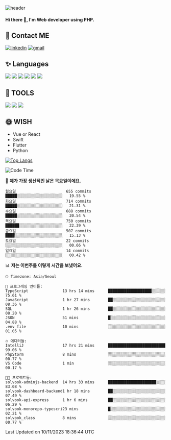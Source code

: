 ![header](https://capsule-render.vercel.app/api?type=waving&color=auto&height=300&section=header&text=Elin&fontSize=90&animation=twinkling)

#### Hi there 👋, I'm <b>Web developer</b> using PHP. ####

<!--
- 🔭 I’m currently working on Uniwill
- 🌱 I’m currently learning Vue or React or Python.
-->

<!---#### I am PHP developer --->

## 💌 Contact ME ###
[<img src='https://img.shields.io/badge/-EunjiKo-%230A66C2?style=flat-square&logo=LinkedIn&logoColor=white' alt='linkedin'>](https://www.linkedin.com/in/https://www.linkedin.com/in/eunji-ko-00a907164//)  [<img src='https://img.shields.io/badge/-einee214%40gmail.com-%23EA4335?style=flat-square&logo=Gmail&logoColor=white' alt='gmail'>](einee214@gmail.com)  


## ✨ Languages
<img src='https://img.shields.io/badge/-PHP-%23777BB4?style=for-the-badge&logo=PHP&logoColor=white'> <img src='https://img.shields.io/badge/-Laravel-%23FF2D20?style=for-the-badge&logo=Laravel&logoColor=white'> <img src='https://img.shields.io/badge/Jquery-%230769AD?style=for-the-badge&logo=Jquery&logoColor=white'> <img src='https://img.shields.io/badge/CSS3-%231572B6?style=for-the-badge&logo=CSS3&logoColor=white'> <img src='https://img.shields.io/badge/Bootstrap-%237952B3?style=for-the-badge&logo=Bootstrap&logoColor=white' > <img src='https://img.shields.io/badge/MySQL-%234479A1?style=for-the-badge&logo=MySQL&logoColor=white' >

## 🌷 TOOLS
<img src='https://img.shields.io/badge/PHPSTORM-%23000000?style=for-the-badge&logo=PhpStorm&logoColor=white' > <img src='https://img.shields.io/badge/GitLab-%23FCA121?style=for-the-badge&logo=GitLab&logoColor=white' > <img src='https://img.shields.io/badge/GitHub-%23181717?style=for-the-badge&logo=GitHub&logoColor=white'>


## 🌞 WISH
- Vue or React
- Swift
- Flutter
- Python


[![Top Langs](https://github-readme-stats.vercel.app/api/top-langs/?username=ein214&layout=compact)](https://github.com/anuraghazra/github-readme-stats)

<!--START_SECTION:waka-->
![Code Time](http://img.shields.io/badge/Code%20Time-3%2C034%20hrs%2057%20mins-blue)

📅 **제가 가장 생산적인 날은 목요일이에요.** 

```text
월요일                      655 commits         █████░░░░░░░░░░░░░░░░░░░░   19.55 % 
화요일                      714 commits         █████░░░░░░░░░░░░░░░░░░░░   21.31 % 
수요일                      688 commits         █████░░░░░░░░░░░░░░░░░░░░   20.54 % 
목요일                      750 commits         ██████░░░░░░░░░░░░░░░░░░░   22.39 % 
금요일                      507 commits         ████░░░░░░░░░░░░░░░░░░░░░   15.13 % 
토요일                      22 commits          ░░░░░░░░░░░░░░░░░░░░░░░░░   00.66 % 
일요일                      14 commits          ░░░░░░░░░░░░░░░░░░░░░░░░░   00.42 % 
```


📊 **저는 이번주를 이렇게 시간을 보냈어요.** 

```text
🕑︎ Timezone: Asia/Seoul

💬 프로그래밍 언어들: 
TypeScript               13 hrs 14 mins      ███████████████████░░░░░░   75.61 % 
JavaScript               1 hr 27 mins        ██░░░░░░░░░░░░░░░░░░░░░░░   08.36 % 
SQL                      1 hr 26 mins        ██░░░░░░░░░░░░░░░░░░░░░░░   08.20 % 
JSON                     51 mins             █░░░░░░░░░░░░░░░░░░░░░░░░   04.88 % 
.env file                10 mins             ░░░░░░░░░░░░░░░░░░░░░░░░░   01.05 % 

🔥 에디터들: 
IntelliJ                 17 hrs 21 mins      █████████████████████████   99.06 % 
PhpStorm                 8 mins              ░░░░░░░░░░░░░░░░░░░░░░░░░   00.77 % 
VS Code                  1 min               ░░░░░░░░░░░░░░░░░░░░░░░░░   00.17 % 

🐱‍💻 프로젝트들: 
solvook-adminjs-backend  14 hrs 33 mins      █████████████████████░░░░   83.08 % 
solvook-dashboard-backend1 hr 18 mins        ██░░░░░░░░░░░░░░░░░░░░░░░   07.49 % 
solvook-api-express      1 hr 6 mins         ██░░░░░░░░░░░░░░░░░░░░░░░   06.29 % 
solvook-monorepo-typescri23 mins             █░░░░░░░░░░░░░░░░░░░░░░░░   02.21 % 
solvook_class            8 mins              ░░░░░░░░░░░░░░░░░░░░░░░░░   00.77 % 
```


 Last Updated on 10/11/2023 18:36:44 UTC
<!--END_SECTION:waka-->

<!---![GitHub stats](https://github-readme-stats.vercel.app/api?username=ein214&show_icons=true&theme=dracula)  --->




